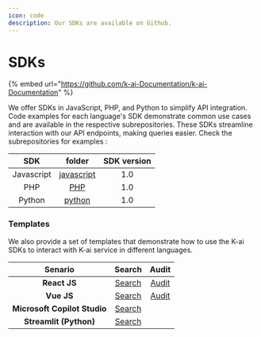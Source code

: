 ```yaml
---
icon: code
description: Our SDKs are available on Github.
---
```


# SDKs

{% embed url="https://github.com/k-ai-Documentation/k-ai-Documentation" %}

We offer SDKs in JavaScript, PHP, and Python to simplify API integration. Code examples for each language's SDK demonstrate common use cases and are available in the respective subrepositories. These SDKs streamline interaction with our API endpoints, making queries easier. Check the subrepositories for examples :

|     SDK    |                             folder                            | SDK version |
| :--------: | :-----------------------------------------------------------: | :---------: |
| Javascript | [javascript](https://github.com/k-ai-Documentation/sdk-js-ts) |     1.0     |
|     PHP    |      [PHP](https://github.com/k-ai-Documentation/sdk-php)     |     1.0     |
|   Python   |   [python](https://github.com/k-ai-Documentation/sdk-python)  |     1.0     |

### Templates

We also provide a set of templates that demonstrate how to use the K-ai SDKs to interact with K-ai service in different languages.

|            Senario            |                                        Search                                        |                                           Audit                                          |
| :---------------------------: | :----------------------------------------------------------------------------------: | :--------------------------------------------------------------------------------------: |
|          **React JS**         |              [Search](https://github.com/k-ai-Documentation/react-demo)              | [Audit](https://github.com/k-ai-Documentation/k-ai-Documentation/blob/main/vuesearchurl) |
|           **Vue JS**          |               [Search](https://github.com/k-ai-Documentation/vue-demo)               |             [Audit](https://github.com/k-ai-Documentation/vue-demo-km-audit)             |
| **Microsoft Copilot Studio**  |            [Search](https://github.com/k-ai-Documentation/streamlit-demo)            |                                                                                          |
|     **Streamlit (Python)**    | [Search](https://github.com/k-ai-Documentation/kai-chatbot-microsoft-copilot-studio) |                                                                                          |

